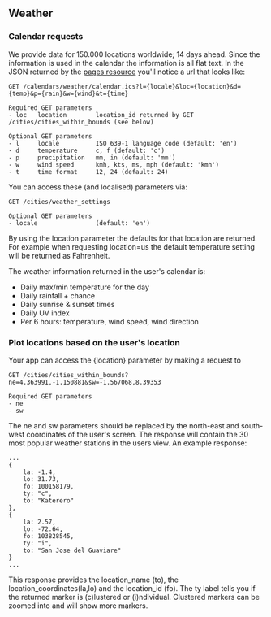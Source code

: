 ## Weather

### Calendar requests

We provide data for 150.000 locations worldwide; 14 days ahead. Since the information is used in the calendar the information is all flat text. In the JSON returned by the [pages resource](https://github.com/schedjoules/calendar-store-api/) you'll notice a url that looks like:

```
GET /calendars/weather/calendar.ics?l={locale}&loc={location}&d={temp}&p={rain}&w={wind}&t={time}

Required GET parameters
- loc	location		location_id returned by GET /cities/cities_within_bounds (see below)

Optional GET parameters
- l 	locale			ISO 639-1 language code (default: 'en')
- d		temperature		c, f (default: 'c')
- p 	precipitation	mm, in (default: 'mm')	
- w		wind speed		kmh, kts, ms, mph (default: 'kmh')
- t		time format		12, 24 (default: 24)
```

You can access these (and localised) parameters via:

```
GET /cities/weather_settings

Optional GET parameters
- locale 				(default: 'en')
```

By using the location parameter the defaults for that location are returned. For example when requesting location=us the default temperature setting will be returned as Fahrenheit.

The weather information returned in the user's calendar is:
* Daily max/min temperature for the day
* Daily rainfall + chance
* Daily sunrise & sunset times
* Daily UV index
* Per 6 hours: temperature, wind speed, wind direction

### Plot locations based on the user's location
Your app can access the {location} parameter by making a request to

```
GET /cities/cities_within_bounds?ne=4.363991,-1.150881&sw=-1.567068,8.39353

Required GET parameters
- ne
- sw
```
The ne and sw parameters should be replaced by the north-east and south-west coordinates of the user's screen. The response will contain the 30 most popular weather stations in the users view. An example response:
```
...
{
	la: -1.4,
	lo: 31.73,
	fo: 100158179,
	ty: "c",
	to: "Katerero"
},
{
	la: 2.57,
	lo: -72.64,
	fo: 103828545,
	ty: "i",
	to: "San Jose del Guaviare"
}
...
```
This response provides the location_name (to), the location_coordinates(la,lo) and the location_id (fo). The ty label tells you if the returned marker is (c)lustered or (i)ndividual. Clustered markers can be zoomed into and will show more markers.